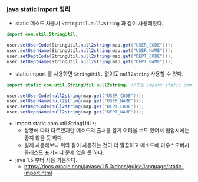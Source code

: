 ### java static import 정리

* static 메소드 사용시 <code>StringUtil.null2string</code> 과 같이 사용해왔다.
```java
import com.util.StringUtil;

user.setUserCode(StringUtil.null2string(map.get("USER_CODE")));
user.setUserName(StringUtil.null2string(map.get("USER_NAME")));
user.setDeptCode(StringUtil.null2string(map.get("DEPT_CODE")));
user.setDeptName(StringUtil.null2string(map.get("DEPT_NAME")));
```

* static import 를 사용하면 <code>StringUtil.</code> 없이도 <code>null2string</code> 사용할 수 있다.
```java
import static com.util.StringUtil.null2string; //또는 import static com.util.StringUtil.*;

user.setUserCode(null2string(map.get("USER_CODE")));
user.setUserName(null2string(map.get("USER_NAME")));
user.setDeptCode(null2string(map.get("DEPT_CODE")));
user.setDeptName(null2string(map.get("DEPT_NAME")));
```

* import static com.util.StringUtil.<code>*</code>; 
  * 상황에 따라 다르겠지만 메소드의 출처를 알기 어려울 수도 있어서 협업시에는 좋지 않을 듯 하다.
  * 실제 사용해보니 위와 같이 사용하는 것이 더 깔끔하고 메소드에 마우스오버시 클래스도 표기되니 문제 없을 듯 하다.
* java 1.5 부터 사용 가능하다.
  * https://docs.oracle.com/javase/1.5.0/docs/guide/language/static-import.html
